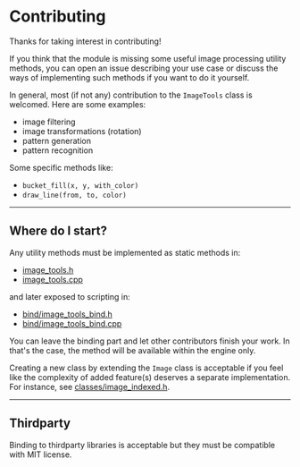 # Contributing

Thanks for taking interest in contributing!

If you think that the module is missing some useful image processing utility methods, you can open an issue describing your use case or discuss the ways of implementing such methods if you want to do it yourself. 

In general, most (if not any) contribution to the `ImageTools` class is welcomed. Here are some examples:

- image filtering
- image transformations (rotation)
- pattern generation
- pattern recognition

Some specific methods like:

- `bucket_fill(x, y, with_color)`
- `draw_line(from, to, color)`

---

## Where do I start?

Any utility methods must be implemented as static methods in:

* [image_tools.h](image_tools.h)
* [image_tools.cpp](image_tools.cpp) 

and later exposed to scripting in:

* [bind/image_tools_bind.h](bind/image_tools_bind.h)
* [bind/image_tools_bind.cpp](bind/image_tools_bind.cpp)

You can leave the binding part and let other contributors finish your work. In that's the case, the method will be available within the engine only.

Creating a new class by extending the `Image` class is acceptable if you feel like the complexity of added feature(s) deserves a separate implementation. For instance, see [classes/image_indexed.h](classes/image_indexed.h).

---

## Thirdparty

Binding to thirdparty libraries is acceptable but they must be compatible with MIT license.
